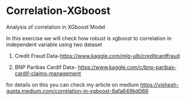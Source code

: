 # Correlation-XGboost
Analysis of correlation in XGboost Model

In this exercise we will check how robust is xgboost to correlation in independent variable using two dataset

1. Credit Fraud Data-https://www.kaggle.com/mlg-ulb/creditcardfraud

2. BNP Paribas Cardif Data- https://www.kaggle.com/c/bnp-paribas-cardif-claims-management


for details on this you can check my article on medium https://vishesh-gupta.medium.com/correlation-in-xgboost-8afa649bd066
